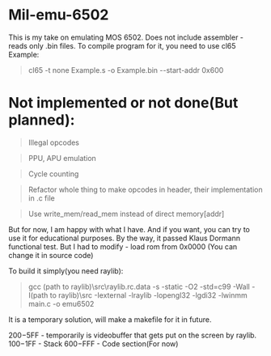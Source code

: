 # Mil-emu-6502
This is my take on emulating MOS 6502. Does not include assembler - reads only .bin files.
To compile program for it, you need to use cl65
Example:
> cl65 -t none Example.s -o Example.bin --start-addr 0x600

# Not implemented or not done(But planned):

> Illegal opcodes

> PPU, APU emulation

> Cycle counting

> Refactor whole thing to make opcodes in header, their implementation in .c file

> Use write_mem/read_mem instead of direct memory[addr]

But for now, I am happy with what I have. And if you want, you can try to use it for educational purposes.
By the way, it passed Klaus Dormann functional test. But I had to modify - load rom from 0x0000 (You can change it in source code)

To build it simply(you need raylib):

> gcc (path to raylib)\src\raylib.rc.data -s -static -O2 -std=c99 -Wall -I(path to raylib)\src -Iexternal -lraylib -lopengl32 -lgdi32 -lwinmm main.c -o emu6502

It is a temporary solution, will make a makefile for it in future.

$200-$5FF - temporarily is videobuffer that gets put on the screen by raylib.
$100-$1FF - Stack
$600-$FFF - Code section(For now) 
